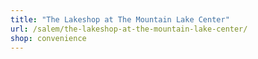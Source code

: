 ```yaml
---
title: "The Lakeshop at The Mountain Lake Center"
url: /salem/the-lakeshop-at-the-mountain-lake-center/
shop: convenience
---
```

